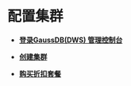 # 配置集群<a name="ZH-CN_TOPIC_0000001150700250"></a>

-   **[登录GaussDB\(DWS\) 管理控制台](登录GaussDB(DWS)-管理控制台.md)**  

-   **[创建集群](创建集群.md)**  

-   **[购买折扣套餐](购买折扣套餐.md)**  


